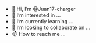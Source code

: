 - 👋 Hi, I’m @Juan17-charger
- 👀 I’m interested in ...
- 🌱 I’m currently learning ...
- 💞️ I’m looking to collaborate on ...
- 📫 How to reach me ...

<!---
Juan17-charger/Juan17-charger is a ✨ special ✨ repository because its `README.md` (this file) appears on your GitHub profile.
You can click the Preview link to take a look at your changes.
--->
